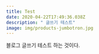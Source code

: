 ```yaml
---
title: Test
date: 2020-04-22T17:49:36.038Z
description: " 글쓰기 테스트"
image: img/products-jumbotron.jpg
---
```

블로그 글쓰기 테스트 하는 것이다.